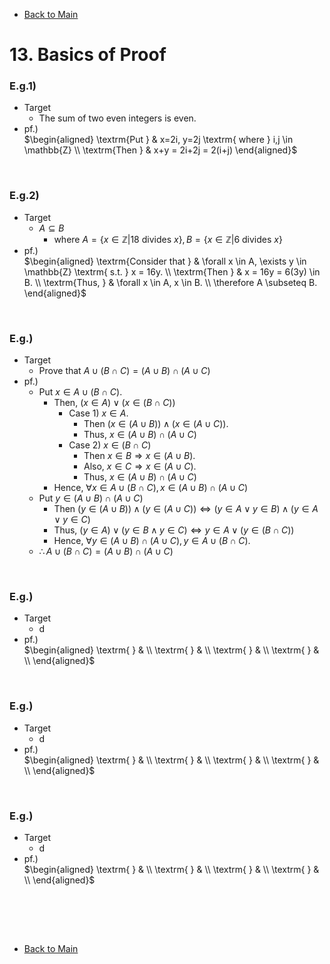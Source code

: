 - [Back to Main](../main.md)

# 13. Basics of Proof
### E.g.1) 
- Target
  - The sum of two even integers is even.
- pf.)   
    $`\begin{aligned}
        \textrm{Put } & x=2i, y=2j \textrm{ where } i,j \in \mathbb{Z} \\
        \textrm{Then } & x+y = 2i+2j = 2(i+j)
    \end{aligned}`$

<br>

### E.g.2)
- Target
  - $`A \subseteq B`$
    - where $`A=\{x\in\mathbb{Z}|18 \textrm{ divides } x\}, B = \{x\in\mathbb{Z}|6 \textrm{ divides } x\}`$
- pf.)   
  $`\begin{aligned}
        \textrm{Consider that } & \forall x \in A, \exists y \in \mathbb{Z} \textrm{ s.t. } x = 16y. \\
        \textrm{Then } & x = 16y = 6(3y) \in B. \\
        \textrm{Thus, } & \forall x \in A, x \in B. \\
        \therefore A \subseteq B.
  \end{aligned}`$

<br>

### E.g.)
- Target
  - Prove that $`A\cup(B\cap C) = (A\cup B)\cap(A\cup C)`$
- pf.)   
  - Put $`x \in A\cup(B\cap C)`$.
    - Then, $`(x \in A) \vee (x \in (B\cap C))`$
      - Case 1) $`x\in A`$.
        - Then $`(x \in (A\cup B)) \wedge (x \in (A\cup C))`$.
        - Thus, $`x \in (A\cup B)\cap(A\cup C)`$
      - Case 2) $`x \in (B\cap C)`$
        - Then $`x \in B \Rightarrow x \in (A\cup B)`$.
        - Also, $`x \in C \Rightarrow x \in (A\cup C)`$.
        - Thus, $`x \in (A\cup B)\cap(A\cup C)`$
    - Hence, $`\forall x \in A\cup(B\cap C), x\in (A\cup B)\cap(A\cup C)`$
  - Put $`y \in (A\cup B)\cap(A\cup C)`$
    - Then $`(y \in (A\cup B)) \wedge (y \in (A\cup C)) \Leftrightarrow (y\in A \vee y\in B) \wedge (y\in A \vee y\in C)`$
    - Thus, $`(y \in A) \vee (y\in B \wedge y\in C) \Leftrightarrow y\in A \vee (y\in (B\cap C))`$
    - Hence, $`\forall y \in (A\cup B)\cap(A\cup C), y\in A\cup(B\cap C)`$.
  - $`\therefore A\cup(B\cap C) = (A\cup B)\cap(A\cup C)`$

<br>

### E.g.)
- Target
  - d
- pf.)   
  $`\begin{aligned}
        \textrm{ } & \\
        \textrm{ } & \\
        \textrm{ } & \\
        \textrm{ } & \\
  \end{aligned}`$

<br>

### E.g.)
- Target
  - d
- pf.)   
  $`\begin{aligned}
        \textrm{ } & \\
        \textrm{ } & \\
        \textrm{ } & \\
        \textrm{ } & \\
  \end{aligned}`$

<br>

### E.g.)
- Target
  - d
- pf.)   
  $`\begin{aligned}
        \textrm{ } & \\
        \textrm{ } & \\
        \textrm{ } & \\
        \textrm{ } & \\
  \end{aligned}`$

<br>

<br><br>

- [Back to Main](../main.md)